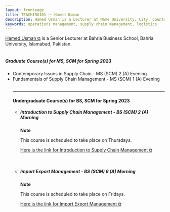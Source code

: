 ```yaml
---
layout: frontpage
title: TEACHING101 〰 Hamed Usman
description: Hamed Usman is a Lecturer at Name University, City, Country. 
keywords: operations management, supply chain management, logistics
---
```

<div class="headline"><a href="https://hamedusman.github.io" target="_blank" rel="noopener noreferrer">Hamed Usman &#x29c9;</a> is a Senior Lecturer at Bahria Business School, Bahria University, Islamabad, Pakistan.
</div>

<br/>


<h5>Graduate Course(s) for MS, SCM  for Spring 2023</h5>
<ul>

<div class="note">
  <li>Contemporary Issues in Supply Chain - MS (SCM) 2 (A) Evening</li>
    <!--<p><a href="https://teaching101.github.io/pages/ciscm" target="_blank" rel="noopener noreferrer">Here is the link for Contemporary Issues in Supply
        Chain Management &#x29c9;</a></p>-->
  <li>Fundamentals of Supply Chain Management - MS (SCM) 1 (A) Evening</li>
    <!--<p><a href="https://teaching101.github.io/pages/fscm" target="_blank" rel="noopener noreferrer">Here is the link for Fundamentals of Supply Chain
        Management &#x29c9;</a>-->
</div>

<br/>

---

<h4>Undergraduate Course(s) for BS, SCM for Spring 2023</h4>
<ul>
<li><h5>Introduction to Supply Chain Management - BS (SCM) 2 (A) Morning</h5></li>
<div class="note"><p><strong>Note</strong></p>
<p>This course is scheduled to take place on Thursdays.</p>
<p><a href="https://teaching101.github.io/pages/iscm" target="_blank" rel="noopener noreferrer">Here is the link for Introduction to Supply Chain Management &#x29c9;</a></p></div>

<br/>

<li><h5>Import Export Management - BS (SCM) 6 (A) Morning</h5></li>
<div class="note"><p><strong>Note</strong></p>
<p>This course is scheduled to take place on Fridays.</p>
<p><a href="https://teaching101.github.io/pages/iem" target="_blank" rel="noopener noreferrer">Here is the link for Import Export Management &#x29c9;</a></p></div>
</ul>

<!--
<br/>

---

<h4>Important Information</h4>
<p>There are no new updates.</p>
<ul>
<li>Important Information 1</li>
<li>Important Information 2</li>
<li>Important Information 3</li>
</ul>
-->
